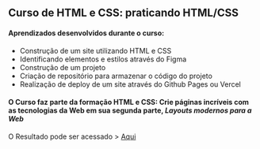 ## Curso de HTML e CSS: praticando HTML/CSS

#### Aprendizados desenvolvidos durante o curso:

* Construção de um site utilizando HTML e CSS
* Identificando elementos e estilos através do Figma
* Construção de um projeto
* Criação de repositório para armazenar o código do projeto
* Realização de deploy de um site através do Github Pages ou Vercel

#### O Curso faz parte da formação HTML e CSS: Crie páginas incríveis com as tecnologias da Web em sua segunda parte, *Layouts modernos para a Web*


O Resultado pode ser acessado > [Aqui](https://lucianomodest0.github.io/curso_Alura-Plus/)

